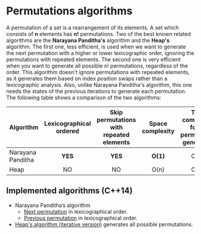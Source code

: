 # Permutations algorithms
A permutation of a set is a rearrangement of its elements. A set which consists of **n** elements has **n!**
permutations. Two of the best known related algorithms are the **Narayana Panditha's** algorithm and the **Heap's**
algorithm. The first one, less efficient, is used when we want to generate the next permutation with a higher or
lower lexicographic order, ignoring the permutations with repeated elements. The second one is very efficient when
you want to generate all possible n! permutations, regardless of the order. This algorithm doesn't ignore permutations
with repeated elements, as it generates them based on index position swaps rather than a lexicographic analysis.
Also, unlike Narayana Panditha's algorithm, this one needs the states of the previous iterations to generate each
permutation. The following table shows a comparison of the two algorithms:

| Algorithm         | Lexicographical ordered | Skip permutations with repeated elements | Space complexity | Time complexity for all permutation generation | Time complexity for each permutation |
|:---               |:----:   |:----:   |:----:    |:----: |:----:    |
| Narayana Panditha | **YES** | **YES** | **O(1)** | O(n!) | O(n)     |
| Heap              | NO      | NO      | O(n)     | O(n!) | **O(n)** |

## Implemented algorithms (C++14)
- Narayana Panditha’s algorithm
    - [Next permutation](https://github.com/yusnier/algorithms/blob/main/cpp/combinatorics/permutations/next_permutation.cpp) in lexicographical order.
    - [Previous permutation](https://github.com/yusnier/algorithms/blob/main/cpp/combinatorics/permutations/prev_permutation.cpp) in lexicographical order.
- [Heap's algorithm (iterative version)](https://github.com/yusnier/algorithms/blob/main/cpp/combinatorics/permutations/heap_generator.cpp) generates all possible permutations.
